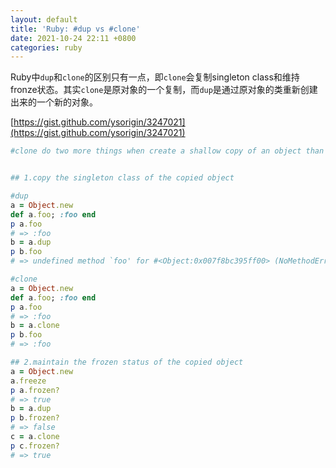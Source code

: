 ```yaml
---
layout: default
title: 'Ruby: #dup vs #clone'
date: 2021-10-24 22:11 +0800
categories: ruby
---
```


Ruby中`dup`和`clone`的区别只有一点，即`clone`会复制singleton class和维持fronze状态。其实`clone`是原对象的一个复制，而`dup`是通过原对象的类重新创建出来的一个新的对象。


[https://gist.github.com/ysorigin/3247021](https://gist.github.com/ysorigin/3247021)


```ruby
#clone do two more things when create a shallow copy of an object than #dup


## 1.copy the singleton class of the copied object

#dup
a = Object.new
def a.foo; :foo end
p a.foo
# => :foo
b = a.dup
p b.foo
# => undefined method `foo' for #<Object:0x007f8bc395ff00> (NoMethodError)

#clone
a = Object.new
def a.foo; :foo end
p a.foo
# => :foo
b = a.clone
p b.foo
# => :foo

## 2.maintain the frozen status of the copied object
a = Object.new
a.freeze
p a.frozen?
# => true
b = a.dup
p b.frozen?
# => false
c = a.clone
p c.frozen?
# => true
```